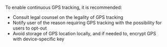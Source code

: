 To enable continuous GPS tracking, it is recommended:

* Consult legal counsel on the legality of GPS tracking
* Notify user of the reason requiring GPS tracking with the possibility for users to opt-out
* Avoid storage of GPS location locally, and if needed to, encrypt GPS with device-specific key 
